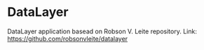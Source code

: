 # DataLayer
DataLayer application basead on Robson V. Leite repository.
Link: https://github.com/robsonvleite/datalayer
